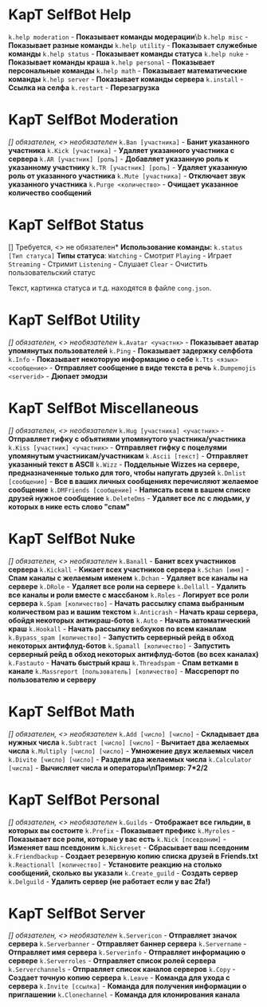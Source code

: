 # **KapT SelfBot Help**
`k.help moderation` - **Показывает команды модерации**\b
`k.help misc` - **Показывает разные команды**
`k.help utility` - **Показывает служебные команды**
`k.help status` - **Показывает команды статуса** 
`k.help nuke` - **Показывает команды краша**
`k.help personal` - **Показывает персональные команды**
`k.help math` - **Показывает математические команды**
`k.help server` - **Показывает команды сервера**
`k.install` - **Ссылка на селфа**
`k.restart` - **Перезагрузка**

# **KapT SelfBot Moderation**
*[] обязателен, <> необязателен*
`k.Ban [участника]` - **Банит указанного участника**
`k.Kick [участника]` - **Удаляет указанного участника с сервера**
`k.AR [участник] [роль]` - **Добавляет указанную роль к указанному участнику**
`k.TR [участник] [роль]` - **Удаляет указанную роль от указанного участника**
`k.Mute [участника]` - **Отключает звук указанного участника**
`k.Purge <количество>` - **Очищает указанное количество сообщений**

# **KapT SelfBot Status**
[] Требуется, <> не обязателен*
**Использование команды:**
`k.status [Тип статуса]`
**Типы статуса**:
`Watching` - Смотрит
`Playing` - Играет
`Streaming` - Стримит
`Listening` - Слушает
`Clear` - Очистить пользовательский статус

Текст, картинка  статуса и т.д. находятся в файле `cong.json`.

# **KapT SelfBot Utility**
*[] обязателен, <> необязателен*
`k.Avatar <участнк>` - **Показывает аватар упомянутых пользователей**
`k.Ping` - **Показывает задержку селфбота**
`k.Info` - **Показывает некоторую информацию о себе**
`k.Tts <язык> <сообщение>` - **Отправляет сообщение в виде текста в речь**
`k.Dumpemojis <serverid>` - **Дюпает эмодзи**

# **KapT SelfBot Miscellaneous**
*[] обязателен, <> необязателен*
`k.Hug [участника] <участник>` - **Отправляет гифку с объятиями упомянутого участника/участника**
`k.Kiss [участник] <участник>` - **Отправляет гифку с поцелуями упомянутым участникам/участникам**
`k.Ascii [текст]` - **Отправляет указанный текст в ASCII**
`k.Wizz` - **Поддельные Wizzes на сервере, предназначенные только для того, чтобы напугать друзей**
`k.Dmlist [сообщение]` - **Все в ваших личных сообщениях перечисляют желаемое сообщение**
`k.DMFriends [сообщение]` - **Написать всем в вашем списке друзей нужное сообщение**
`k.DeleteDms` - **Удаляет все лс с людьми, у которых в нике есть слово "спам"**

# **KapT SelfBot Nuke**
*[] обязателен, <> необязателен*
`k.Banall` - **Банит всех участников сервера**
`k.Kickall` - **Кикает всех участников сервера**
`k.Schan [имя]` - **Спам каналы с желаемым именем**
`k.Dchan` - **Удаляет все каналы на сервере**
`k.DRole` - **Удаляет все роли на сервере**
`k.Dellall` - **Удалить все каналы и роли вместе с массбаном**
`k.Roles` - **Логирует все роли сервера**
`k.Spam [количество]` - **Начать рассылку спама выбранным количеством раз и вашим текстом**
`k.Anticrash` - **Начать краш сервера, обойдя некоторых антикраш-ботов**
`k.Auto` - **Начать автоматический краш**
`k.Hookall` - **Начать рассылку вебхуков по всем каналам**
`k.Bypass_spam [количество]` - **Запустить серверный рейд в обход некоторых антифлуд-ботов**
`k.Spamall [количество]` - **Запустить серверный рейд в обход некоторых антифлуд-ботов (во всех каналах)**
`k.Fastauto` - **Начать быстрый краш**
`k.Threadspam` - **Спам ветками в канале**
`k.Massreport [пользователь] [количество]` - **Массрепорт по пользователю и серверу**

# **KapT SelfBot Math**
*[] обязателен, <> необязателен*
`k.Add [число] [число]` - **Складывает два нужных числа**
`k.Subtract [число] [число]` - **Вычитает два желаемых числа**
`k.Multiply [число] [число]` - **Умножение двух желаемых чисел**
`k.Divite [число] [число]` - **Раздели два желаемых числа**
`k.Calculator [числа]` - **Вычисляет числа и операторы\nПример: 7*2/2**

# **KapT SelfBot Personal**
*[] обязателен, <> необязателен*
`k.Guilds` - **Отображает все гильдии, в которых вы состоите**
`k.Prefix` - **Показывает префикс**
`k.Myroles` - **Показывает все роли, которые у вас есть**
`k.Nick [псевдоним]` - **Изменяет ваш псевдоним**
`k.Nickreset` - **Сбрасывает ваш псевдоним**
`k.Friendbackup` - **Создает резервную копию списка друзей в Friends.txt**
`k.Reactionall [количество]` - **Установите реакцию на столько сообщений, сколько вы указали**
`k.Create_guild` - **Создать сервер**
`k.Delguild` - **Удалить сервер (не работает если у вас 2fa!)**

# **KapT SelfBot Server**
*[] обязателен, <> необязателен*
`k.Servericon` - **Отправляет значок сервера**
`k.Serverbanner` - **Отправляет баннер сервера**
`k.Servername` - **Отправляет имя сервера**
`k.Serverinfo` - **Отправляет информацию о сервере**
`k.Serverroles` - **Отправляет список ролей сервера**
`k.Serverchannels` - **Отправляет список каналов серверов**
`k.Copy` - **Создает точную копию сервера**
`k.Leave` - **Команда для ухода с сервера**
`k.Invite [ссылка]` - **Команда для получения информации о приглашении**
`k.Clonechannel` - **Команда для клонирования канала**
